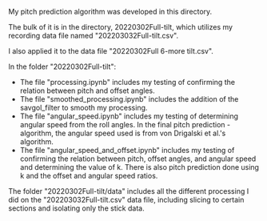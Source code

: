 My pitch prediction algorithm was developed in this directory.

The bulk of it is in the directory, 20220302Full-tilt, which utilizes my recording data file named "202203032Full-tilt.csv".

I also applied it to the data file "20220302Full 6-more tilt.csv". 

In the folder "20220302Full-tilt":

- The file "processing.ipynb" includes my testing of confirming the relation between pitch and offset angles.
- The file "smoothed_processing.ipynb" includes the addition of the savgol_filter to smooth my processing.
- The file "angular_speed.ipynb" includes my testing of determining angular speed from the roll angles. In the final pitch prediction - algorithm, the angular speed used is from von Drigalski et al.'s algorithm.
- The file "angular_speed_and_offset.ipynb" includes my testing of confirming the relation between pitch, offset angles, and angular speed and determining the value of k. There is also pitch prediction done using k and the offset and angular speed ratios.

The folder "20220302Full-tilt/data" includes all the different processing I did on the "202203032Full-tilt.csv" data file, including slicing to certain sections and isolating only the stick data.